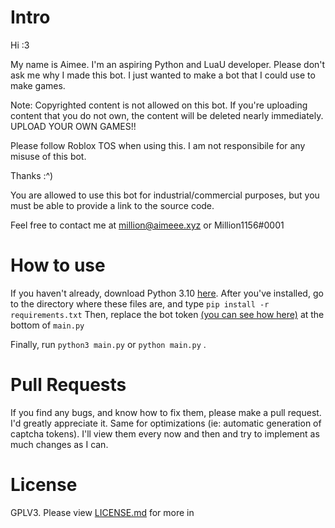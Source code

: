 # Intro
Hi :3

My name is Aimee. I'm an aspiring Python and LuaU developer. 
Please don't ask me why I made this bot. I just wanted to make a bot that I could use to make games.

Note: Copyrighted content is not allowed on this bot. If you're uploading content that you do not own, the content will be deleted nearly immediately. UPLOAD YOUR OWN GAMES!!

Please follow Roblox TOS when using this. I am not responsibile for any misuse of this bot.

Thanks :^)

You are allowed to use this bot for industrial/commercial purposes, but you must be able to provide a link to the source code.

Feel free to contact me at million@aimeee.xyz or Million1156#0001

# How to use
If you haven't already, download Python 3.10 [here](https://python.org/downloads).
After you've installed, go to the directory where these files are, and type ```pip install -r requirements.txt```
Then, replace the bot token [(you can see how here)](https://uploadi.ng/H5ddTK9x) at the bottom of `main.py`

Finally, run ```python3 main.py``` or ```python main.py``` .

# Pull Requests
If you find any bugs, and know how to fix them, please make a pull request. I'd greatly appreciate it. Same for optimizations (ie: automatic generation of captcha tokens). I'll view them every now and then and try to implement as much changes as I can.

# License
GPLV3. Please view [LICENSE.md](https://github.com/M4494/Roblox-Upload/blob/main/LICENSE.md) for more in
